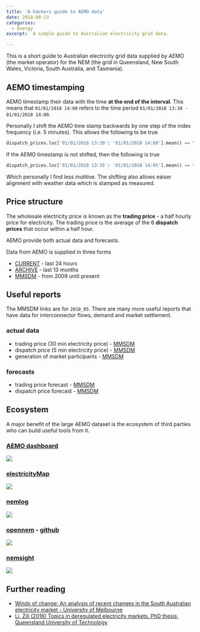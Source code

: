 ```yaml
---
title: 'A hackers guide to AEMO data'
date: 2018-08-13
categories:
  - Energy
excerpt:  A simple guide to Australian electricity grid data.

---
```


This is a short guide to Australian electricity grid data supplied by AEMO (the market operator) for the NEM (the grid in Queensland, New South Wales, Victoria, South Australia, and Tasmania).

## AEMO timestamping

AEMO timestamp their data with the time **at the end of the interval**.  This means that `01/01/2018 14:00` refers to the time period `01/01/2018 13:30 - 01/01/2018 14:00`.

Personally I shift the AEMO time stamp backwards by one step of the index frequency (i.e. 5 minutes).  This allows the following to be true

```python
dispatch_prices.loc['01/01/2018 13:30': '01/01/2018 14:00'].mean() == trading_price.loc['01/01/2018 13:30']
```

If the AEMO timestamp is not shifted, then the following is true

```python
dispatch_prices.loc['01/01/2018 13:35': '01/01/2018 14:05'].mean() == trading_price.loc['01/01/2018 14:00']
```

Which personally I find less inutitive.  The shifting also allows eaiser alignment with weather data which is stamped as measured.

## Price structure

The wholesale electricity price is known as the **trading price** - a half hourly price for electricity.  The trading price is the average of the 6 **dispatch prices** that occur within a half hour.

AEMO provide both actual data and forecasts.  

Data from AEMO is supplied in three forms

- [CURRENT](http://www.nemweb.com.au/REPORTS/CURRENT/) - last 24 hours
- [ARCHIVE](http://www.nemweb.com.au/REPORTS/ARCHIVE/) - last 13 months
- [MMSDM](http://www.nemweb.com.au/Data_Archive/Wholesale_Electricity/MMSDM/) - from 2009 until present

## Useful reports

The MMSDM links are for `2018_05`.  There are many more useful reports that have data for interconnector flows, demand and market settlement.

### actual data

- trading price (30 min electricity price) - [MMSDM](http://www.nemweb.com.au/Data_Archive/Wholesale_Electricity/MMSDM/2018/MMSDM_2018_05/MMSDM_Historical_Data_SQLLoader/DATA/PUBLIC_DVD_TRADINGPRICE_201805010000.zip)
- dispatch price (5 min electricity price) - [MMSDM](http://www.nemweb.com.au/Data_Archive/Wholesale_Electricity/MMSDM/2018/MMSDM_2018_05/MMSDM_Historical_Data_SQLLoader/DATA/PUBLIC_DVD_DISPATCHPRICE_201805010000.zip)
- generation of market participants - [MMSDM](http://www.nemweb.com.au/Data_Archive/Wholesale_Electricity/MMSDM/2018/MMSDM_2018_05/MMSDM_Historical_Data_SQLLoader/DATA/PUBLIC_DVD_DISPATCH_UNIT_SCADA_201805010000.zip)

### forecasts

- trading price forecast - [MMSDM](http://www.nemweb.com.au/Data_Archive/Wholesale_Electricity/MMSDM/2018/MMSDM_2018_05/MMSDM_Historical_Data_SQLLoader/PREDISP_ALL_DATA/PUBLIC_DVD_PREDISPATCHPRICE_201805010000.zip)
- dispatch price forecast - [MMSDM](http://www.nemweb.com.au/Data_Archive/Wholesale_Electricity/MMSDM/2018/MMSDM_2018_05/MMSDM_Historical_Data_SQLLoader/DATA/PUBLIC_DVD_P5MIN_REGIONSOLUTION_201805010000.zip)

## Ecosystem

A major benefit of the large AEMO dataset is the ecosystem of third parties who can build useful tools from it.  

### [AEMO dashboard](https://www.aemo.com.au/Electricity/National-Electricity-Market-NEM/Data-dashboard)

![]({{"/assets/hacker_aemo/aemo_dashboard.png"}})

### [electricityMap](https://www.electricitymap.org/)

![]({{"/assets/hacker_aemo/elect_map.png"}})

### [nemlog](http://nemlog.com.au/)

![]({{"/assets/hacker_aemo/nemlog.png"}})

### [opennem](https://opennem.org.au/#/all-regions) - [github](https://github.com/opennem/)

![]({{"/assets/hacker_aemo/opennem.png"}})

### [nemsight](http://analytics.com.au/energy-analysis/nemsight-trading-tool/)

![]({{"/assets/hacker_aemo/nemsight.png"}})

## Further reading

- [Winds of change: An analysis of recent changes in the South Australian electricity market - University of Melbourne](https://energy.unimelb.edu.au/news-and-events/news/winds-of-change-an-analysis-of-recent-changes-in-the-south-australian-electricity-market)
- [Li, Zili (2016) Topics in deregulated electricity markets. PhD thesis, Queensland University of Technology](https://eprints.qut.edu.au/98895/)
